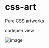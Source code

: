 # css-art
Pure CSS artworks

codepen view

![image](https://user-images.githubusercontent.com/66258652/140707830-a3e67124-65c7-4a3c-800b-80dcbb8d3a0d.png)
